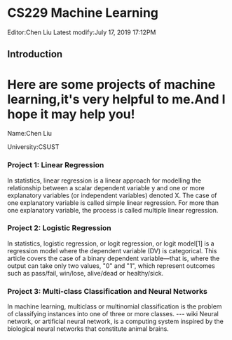 # CS229 Machine Learning

Editor:Chen Liu  Latest modify:July 17, 2019 17:12PM

## Introduction

Here are some projects of machine learning,it's very helpful to me.And I hope it may help you!
=

Name:Chen Liu

University:CSUST

### Project 1: Linear Regression
In statistics, linear regression is a linear approach for modelling the relationship between a scalar dependent variable y and one or more explanatory variables (or independent variables) denoted X. The case of one explanatory variable is called simple linear regression. For more than one explanatory variable, the process is called multiple linear regression. 

### Project 2: Logistic Regression
In statistics, logistic regression, or logit regression, or logit model[1] is a regression model where the dependent variable (DV) is categorical. This article covers the case of a binary dependent variable—that is, where the output can take only two values, "0" and "1", which represent outcomes such as pass/fail, win/lose, alive/dead or healthy/sick.

### Project 3: Multi-class Classification and Neural Networks
In machine learning, multiclass or multinomial classification is the problem of classifying instances into one of three or more classes.  --- wiki Neural network, or artificial neural network, is a computing system inspired by the biological neural networks that constitute animal brains.

